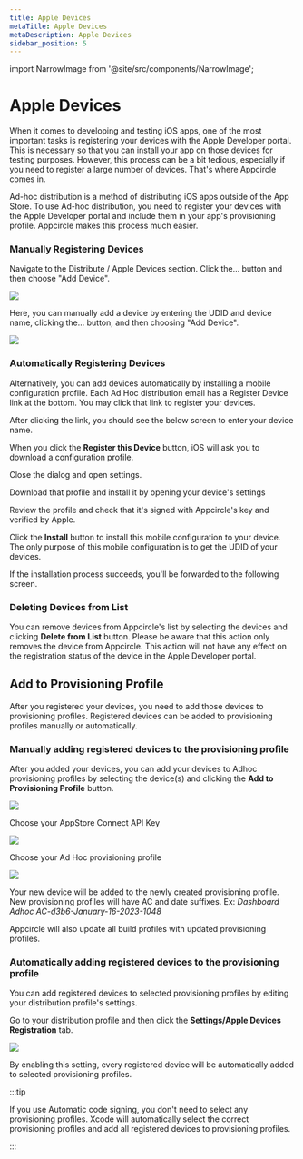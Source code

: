 ```yaml
---
title: Apple Devices
metaTitle: Apple Devices
metaDescription: Apple Devices
sidebar_position: 5
---
```


import NarrowImage from '@site/src/components/NarrowImage';

# Apple Devices

When it comes to developing and testing iOS apps, one of the most important tasks is registering your devices with the Apple Developer portal. This is necessary so that you can install your app on those devices for testing purposes. However, this process can be a bit tedious, especially if you need to register a large number of devices. That's where Appcircle comes in.

Ad-hoc distribution is a method of distributing iOS apps outside of the App Store. To use Ad-hoc distribution, you need to register your devices with the Apple Developer portal and include them in your app's provisioning profile. Appcircle makes this process much easier.

### Manually Registering Devices

Navigate to the Distribute / Apple Devices section. Click the... button and then choose "Add Device".


![](<https://cdn.appcircle.io/docs/assets/adhoc-adddevice1.png>)

Here, you can manually add a device by entering the UDID and device name, clicking the... button, and then choosing "Add Device". 

![](<https://cdn.appcircle.io/docs/assets/adhoc-adddevice2.png>)

### Automatically Registering Devices

Alternatively, you can add devices automatically by installing a mobile configuration profile. Each Ad Hoc distribution email has a Register Device link at the bottom. You may click that link to register your devices. 


<NarrowImage src="https://cdn.appcircle.io/docs/assets/adhoc-email1.png" width="300" />


After clicking the link, you should see the below screen to enter your device name.

<NarrowImage src="https://cdn.appcircle.io/docs/assets/adhoc-email2.png" width="300"/>


When you click the **Register this Device** button, iOS will ask you to download a configuration profile.

<NarrowImage src="https://cdn.appcircle.io/docs/assets/adhoc-email3.png" width="300" />

Close the dialog and open settings.

<NarrowImage src="https://cdn.appcircle.io/docs/assets/adhoc-email4.png" width="300" />


Download that profile and install it by opening your device's settings

<NarrowImage src="https://cdn.appcircle.io/docs/assets/adhoc-ios-settings1.png" width="300"/>

Review the profile and check that it's signed with Appcircle's key and verified by Apple.

<NarrowImage src="https://cdn.appcircle.io/docs/assets/adhoc-ios-settings2.png" width="300"/>

Click the **Install** button to install this mobile configuration to your device. The only purpose of this mobile configuration is to get the UDID of your devices.

<NarrowImage src="https://cdn.appcircle.io/docs/assets/adhoc-ios-settings3.png" width="300" />

If the installation process succeeds, you'll be forwarded to the following screen. 

<NarrowImage src="https://cdn.appcircle.io/docs/assets/adhoc-profile-success.png" width="300" />


### Deleting Devices from List

You can remove devices from Appcircle's list by selecting the devices and clicking **Delete from List** button. Please be aware that this action only removes the device from Appcircle. This action will not have any effect on the registration status of the device in the
Apple Developer portal.

## Add to Provisioning Profile

After you registered your devices, you need to add those devices to provisioning profiles. Registered devices can be added to provisioning profiles manually or automatically. 

### Manually adding registered devices to the provisioning profile 

After you added your devices, you can add your devices to Adhoc provisioning profiles by selecting the device(s) and clicking the **Add to Provisioning Profile** button.

![](<https://cdn.appcircle.io/docs/assets/adhoc-addprovision1.png>)

Choose your AppStore Connect API Key

![](<https://cdn.appcircle.io/docs/assets/adhoc-selectkey.png>)

Choose your Ad Hoc provisioning profile

![](<https://cdn.appcircle.io/docs/assets/adhoc-selectprofile.png>)

Your new device will be added to the newly created provisioning profile. New provisioning profiles will have AC and date suffixes. Ex: _Dashboard Adhoc AC-d3b6-January-16-2023-1048_

Appcircle will also update all build profiles with updated provisioning profiles.

### Automatically adding registered devices to the provisioning profile 

You can add registered devices to selected provisioning profiles by editing your distribution profile's settings.

Go to your distribution profile and then click the **Settings/Apple Devices Registration** tab.

![](<https://cdn.appcircle.io/docs/assets/adhoc-profile-auto.png>)

By enabling this setting, every registered device will be automatically added to selected provisioning profiles.

:::tip

If you use Automatic code signing, you don't need to select any provisioning profiles. Xcode will automatically select the correct provisioning profiles and add all registered devices to provisioning profiles.

:::
